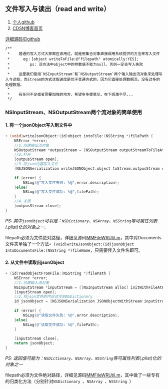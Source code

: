 ## 文件写入与读出（read and write）


1. [个人github](https://github.com/MinMao-Hub)
2. [CDSN博客首页](http://blog.csdn.net/u012988591)


[详细源码见github](https://github.com/MinMao-Hub/iOS_CommonTools/tree/master/streamManager)

```
/**
 *    普通的写入方式大家都应该用过，就是用集合对象直接调用系统提供的方法来写入文件
 *      eg：[object writeToFile:@"filepath" atomically:YES];
 *         ps: 该方法中object中的参数值不能为null，否则一定会写入失败
 *
 *    这里我们使用`NSInputStream`和`NSOutputStream`两个输入输出流对象来处理写入与读取，而stream的方式读取速度是优于普通方式的，因为它直接处理数据流，没有过多的处理数据。
 *    
 *    有任何不足或者需要加强的地方，希望多多提意见，在下感激不尽...
 */

```

### NSInputStream、NSOutputStream两个流对象的简单使用

#### 1. 将一个jsonObject写入到文件中

```objective-c
+ (void)writeJsonObject:(id)object intoFile:(NSString *)filePath {
    NSError *error;
    //1.创建输出流对象
    NSOutputStream *outpusStream = [NSOutputStream outputStreamToFileAtPath:filePath append:NO];
    //2.打开
    [outpusStream open];
    //3.将json内容写入文件
    [NSJSONSerialization writeJSONObject:object toStream:outpusStream options:NSJSONWritingPrettyPrinted error:&error];
    
    if (error) {
        NSLog(@"写入文件失败: %@",error.description);
    }else{
        NSLog(@"写入文件成功: %@",filePath);
    }
    //4.关闭
    [outpusStream close];
}
```

*PS: 其中`jsonObject`可以是：`NSDictionary`、`NSArray`、`NSString`等可属性列表(.plist)化的对象之一.*

filepath必须为文件绝对路径，详细见源码[MMFileWRUtil.m](https://github.com/MinMao-Hub/iOS_CommonTools/blob/master/streamManager/MMFileWRUtil.m)，其中对Documents文件夹单独了一个方法`+ (void)writeJsonObject:(id)jsonObject IntoDocumentsFile:(NSString *)fileName`，只需要传入文件名即可。


#### 2. 从文件中读取出jsonObject

```objective-c
+ (id)readObjectFromFile:(NSString *)filePath {
    NSError *error;
    //1.创建输入流对象
    NSInputStream *inputStream = [[NSInputStream alloc] initWithFileAtPath:filePath];
    [inputStream open];
    //2.将json文件的内容读写到NSDictionary
    id jsonObject = [NSJSONSerialization JSONObjectWithStream:inputStream options:NSJSONReadingMutableContainers error:&error];
    
    if (error) {
        NSLog(@"读取文件失败: %@",error.description);
    }else{
        NSLog(@"读取文件成功: %@",filePath);
    }
    
    [inputStream close];
    return jsonObject;
}
```

*PS: 返回值可能为：`NSDictionary`、`NSArray`、`NSString`等可属性列表(.plist)化的对象之一*

filepath必须为文件绝对路径，详细见源码[MMFileWRUtil.m]()，其中做了一些专有的归类化方法（分别针对`NSDictionary `、`NSArray `、`NSString `）